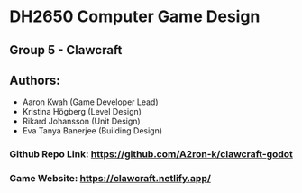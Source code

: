 # DH2650 Computer Game Design
## Group 5 - Clawcraft

## Authors:
- Aaron Kwah (Game Developer Lead)
- Kristina Högberg (Level Design)
- Rikard Johansson (Unit Design)
- Eva Tanya Banerjee (Building Design)

### Github Repo Link: https://github.com/A2ron-k/clawcraft-godot
### Game Website: https://clawcraft.netlify.app/

